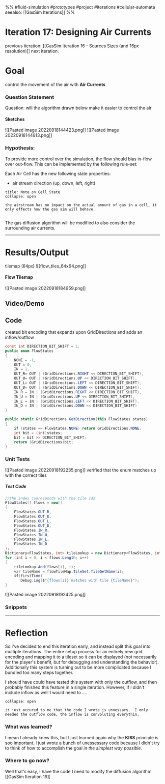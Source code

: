 %%
#fluid-simulation #prototypes #project #iterations #cellular-automata 
seealso: [[GasSim Iterations]]
%%
# Iteration 17: Designing Air Currents
previous iteration: [[GasSim Iteration 16 - Sources Sizes (and 16px resolution)]]
next iteration: 

# Goal 
control the movement of the air with **Air Currents** 
### Question Statement
Question: will the algorithm drawn below make it easier to control the air
#### Sketches
![[Pasted image 20220918144423.png]]
![[Pasted image 20220918144613.png]]

### Hypothesis:
To provide more control over the simulation, the flow should bias in-flow over out-flow.  This can be implemented by the following rule-set:

Each Air Cell has the new following state properties:
- air stream direction (up, down, left, right)
```ad-note
title: Note on Cell State
collapse: open

the airstream has no impact on the actual amount of gas in a cell, it only effects how the gas sim will behave.


```


The gas diffusion algorithm will be modified to also consider the surrounding air currents.


---
# Results/Output

tilemap (64px)
![[flow_tiles_64x64.png]]
#### Flow Tilemap
![[Pasted image 20220918184959.png]]

## Video/Demo

## Code
created bit encoding that expands upon GridDirections and adds an inflow/outflow
```cs
const int DIRECTION_BIT_SHIFT = 1;  
public enum FlowStates  
{  
    NONE = -1,  
    OUT = 0,  
    IN = 1,  
    OUT_R= OUT | (GridDirections.RIGHT << DIRECTION_BIT_SHIFT),  
    OUT_U= OUT | (GridDirections.UP << DIRECTION_BIT_SHIFT),  
    OUT_L= OUT | (GridDirections.LEFT << DIRECTION_BIT_SHIFT),  
    OUT_D= OUT | (GridDirections.DOWN << DIRECTION_BIT_SHIFT),  
    IN_R = IN | (GridDirections.RIGHT << DIRECTION_BIT_SHIFT),  
    IN_U = IN | (GridDirections.UP << DIRECTION_BIT_SHIFT),  
    IN_L = IN | (GridDirections.LEFT << DIRECTION_BIT_SHIFT),  
    IN_D = IN | (GridDirections.DOWN << DIRECTION_BIT_SHIFT)  
}

public static GridDirections GetDirection(this FlowStates states)  
{  
    if (states == FlowStates.NONE) return GridDirections.NONE;  
    int bit = (int)states;  
    bit = bit >> DIRECTION_BIT_SHIFT;  
    return (GridDirections)bit;  
}
```
### Unit Tests
![[Pasted image 20220918192235.png]]
verified that the enum matches up with the correct tiles
##### Test Code
```cs
//the index cooresponds with the tile ids
FlowStates[] flows = new[]  
{  
    FlowStates.OUT_R,  
    FlowStates.OUT_U,  
    FlowStates.OUT_L,  
    FlowStates.OUT_D,  
    FlowStates.IN_R,  
    FlowStates.IN_U,  
    FlowStates.IN_L,  
    FlowStates.IN_D  
};
Dictionary<FlowStates, int> tileLookup = new Dictionary<FlowStates, int>();  
for (int i = 0; i < flows.Length; i++)  
{  
    tileLookup.Add(flows[i], i);  
    var tileName = flowTileMap.TileSet.TileGetName(i);  
    if(firstTime)  
       Debug.Log($"{flows[i]} matches with tile {tileName}");  
}
```
![[Pasted image 20220918192425.png]]
### Snippets



---

# Reflection
So i've decided to end this iteration early, and instead split this goal into multiple iterations.  The entire setup process for an entirely new grid encoding and mapping it to a tileset so it can be displayed (not necessarily for the player's benefit, but for debugging and understanding the behavior).  Additionally this system is turning out to be more complicated because I bundled too many steps together.  

I should have could have tested this system with only the outflow, and then probably finished this feature in a single iteration.   However, if I didn't include inflow as well I would need to ....

```ad-attention
collapse: open

it just occured to me that the code I wrote is unnessary.  I only needed the outflow code, the inflow is convoluting everythin.

```


### What was learned?
I mean I already knew this, but I just learned again why the **KISS** principle is soo important.  I just wrote a bunch of unessessary code because I didn't try to think of how to accomplish the goal *in the simplest way possible*.

### Where to go now?
Well that's easy, I have the code I need to modify the diffusion algorithm [[GasSim Iteration 19]]



